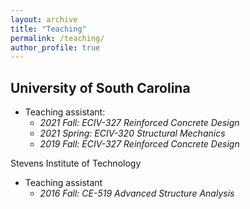 ```yaml
---
layout: archive
title: "Teaching"
permalink: /teaching/
author_profile: true
---
```


University of South Carolina
-----
* Teaching assistant: 
   * *2021 Fall: ECIV-327 Reinforced Concrete Design*
   * *2021 Spring: ECIV-320 Structural Mechanics*
   * *2019 Fall: ECIV-327 Reinforced Concrete Design*

Stevens Institute of Technology
* Teaching assistant
   * *2016 Fall: CE-519 Advanced Structure Analysis*
